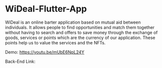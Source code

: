 # WiDeal-Flutter-App
WiDeal is an online barter application based on mutual aid between individuals. It allows people to find opportunities and match them together without having to search and offers to save money through the exchange of goods, services or points which are the currency of our application. These points help us to value the services and the NFTs.

Demo: https://youtu.be/mUbE6NpL24Y

Back-End Link:

